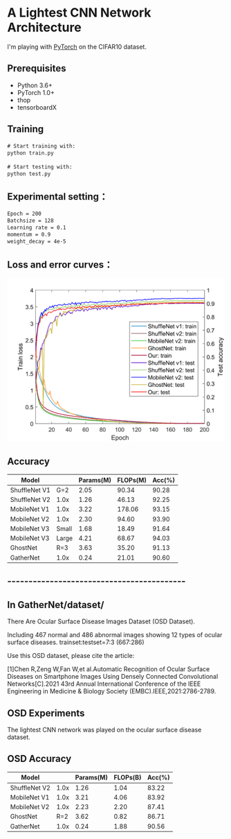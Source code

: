 # A Lightest CNN Network Architecture

I'm playing with [PyTorch](http://pytorch.org/) on the CIFAR10 dataset.

## Prerequisites
- Python 3.6+
- PyTorch 1.0+
- thop
- tensorboardX

## Training
```
# Start training with: 
python train.py

# Start testing with: 
python test.py
```

## Experimental setting：
```
Epoch = 200  
Batchsize = 128  
Learning rate = 0.1  
momentum = 0.9  
weight_decay = 4e-5
```

## Loss and error curves：

![](data/loss.png)



## Accuracy
| Model          |       | Params(M) | FLOPs(M)  | Acc(%) |
| -------------- | ---   | -------   | ----      | ----   |
| ShuffleNet V1  | G=2   |  2.05     | 90.34     | 90.28  |
| ShuffleNet V2  | 1.0x  |  1.26     | 46.13     | 92.25  |
| MobileNet V1   | 1.0x  |  3.22     | 178.06    | 93.15  |
| MobileNet V2   | 1.0x  |  2.30     | 94.60     | 93.90  |
| MobileNet V3   | Small |  1.68     | 18.49     | 91.64  |
| MobileNet V3   | Large |  4.21     | 68.67     | 94.03  |
| GhostNet       | R=3   |  3.63     | 35.20     | 91.13  |
| GatherNet      | 1.0x  |  0.24     | 21.01     | 90.60  |

## ------------------------------------------
## In GatherNet/dataset/

There Are Ocular Surface Disease Images Dataset (OSD Dataset).

Including 467 normal and 486 abnormal images showing 12 types of ocular surface diseases.
trainset:testset=7:3 (667:286)

Use this OSD dataset, please cite the article: 

[1]Chen R,Zeng W,Fan W,et al.Automatic Recognition of Ocular Surface Diseases on Smartphone Images 
Using Densely Connected Convolutional Networks[C].2021 43rd Annual International Conference of the 
IEEE Engineering in Medicine & Biology Society (EMBC).IEEE,2021:2786-2789.

## OSD Experiments
The lightest CNN network was played on the ocular surface disease dataset.

## OSD Accuracy
| Model          |       | Params(M) | FLOPs(B)  | Acc(%) |
| -------------- | ---   | -------   | ----      | ----   |
| ShuffleNet V2  | 1.0x  |  1.26     | 1.04      | 83.22  |
| MobileNet V1   | 1.0x  |  3.21     | 4.06      | 83.92  |
| MobileNet V2   | 1.0x  |  2.23     | 2.20      | 87.41  |
| GhostNet       | R=2   |  3.62     | 0.82      | 86.71  |
| GatherNet      | 1.0x  |  0.24     | 1.88      | 90.56  |
